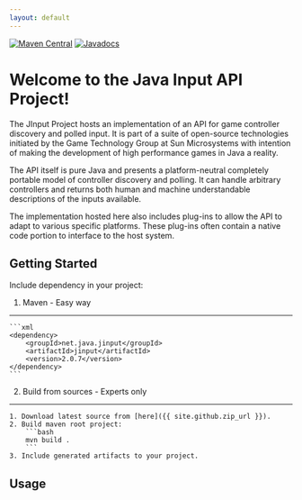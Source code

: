 ```yaml
---
layout: default
---
```

[![Maven Central](https://img.shields.io/maven-central/v/net.java.jinput/jinput.svg)](https://maven-badges.herokuapp.com/maven-central/net.java.jinput/jinput)
[![Javadocs](http://www.javadoc.io/badge/net.java.jinput/jinput.svg)](http://www.javadoc.io/doc/net.java.jinput/jinput)

# Welcome to the Java Input API Project!

<p>The JInput Project hosts an implementation of an API for game controller
discovery and polled input.  It is part of a suite of open-source technologies
initiated by the Game Technology Group at Sun Microsystems with intention of
making the development of high performance games in Java a reality.</p>
<p>The API itself is pure Java and presents a platform-neutral
completely portable model of controller discovery and polling.
It can handle arbitrary controllers and returns both human and
machine understandable descriptions of the inputs available.</p>
<p>The implementation hosted here also includes plug-ins to allow
the API to adapt to various specific platforms.  These plug-ins
often contain a native code portion to interface to the host system.
</p>

## Getting Started

Include dependency in your project:

1. Maven - Easy way
-----
    ```xml
    <dependency>
        <groupId>net.java.jinput</groupId>
        <artifactId>jinput</artifactId>
        <version>2.0.7</version>
    </dependency>
    ```

2. Build from sources - Experts only
-----
    1. Download latest source from [here]({{ site.github.zip_url }}).
    2. Build maven root project:
        ```bash
        mvn build .
        ```
    3. Include generated artifacts to your project.

## Usage

